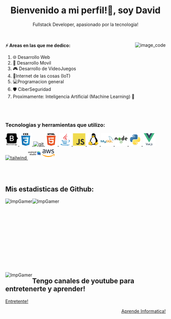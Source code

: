 <h1 align="center">Bienvenido a mi perfil!👋, soy David</h1>
<p align="center">Fullstack Developer, apasionado por la tecnologia!</p>

<br><br>
**:zap: Areas en las que me dedico:**
<img src="https://technical.ly/wp-content/uploads/2018/09/code-coding.gif" align="right" alt="image_code">

<!--START_SECTION:activity-->
1. 🌐 Desarrollo Web
2. 📲 Desarrollo Movil
3. 🎮 Desarrollo de VideoJuegos
4. 🔌Internet de las cosas (IoT)
5. 💻Programacion general
6. 🛡 CiberSeguridad
7. Proximamente: Inteligencia Artificial (Machine Learning) 🤖
<!--END_SECTION:activity-->
<br><br>
<h3 align="left">Tecnologias y herramientas que utilizo:</h3>
<p align="left"> <a href="https://getbootstrap.com" target="_blank" rel="noreferrer"> <img src="https://raw.githubusercontent.com/devicons/devicon/master/icons/bootstrap/bootstrap-plain-wordmark.svg" alt="bootstrap" width="40" height="40"/><a href="https://www.w3schools.com/css/" target="_blank" rel="noreferrer"> <img src="https://raw.githubusercontent.com/devicons/devicon/master/icons/css3/css3-original-wordmark.svg" alt="css3" width="40" height="40"/> </a> <a href="https://git-scm.com/" target="_blank" rel="noreferrer"> <img src="https://www.vectorlogo.zone/logos/git-scm/git-scm-icon.svg" alt="git" width="40" height="40"/> </a> <a href="https://www.w3.org/html/" target="_blank" rel="noreferrer"> <img src="https://raw.githubusercontent.com/devicons/devicon/master/icons/html5/html5-original-wordmark.svg" alt="html5" width="40" height="40"/> </a> <a href="https://www.java.com" target="_blank" rel="noreferrer"> <img src="https://raw.githubusercontent.com/devicons/devicon/master/icons/java/java-original.svg" alt="java" width="40" height="40"/> </a> <a href="https://developer.mozilla.org/en-US/docs/Web/JavaScript" target="_blank" rel="noreferrer"> <img src="https://raw.githubusercontent.com/devicons/devicon/master/icons/javascript/javascript-original.svg" alt="javascript" width="40" height="40"/> </a> <a href="https://www.linux.org/" target="_blank" rel="noreferrer"> <img src="https://raw.githubusercontent.com/devicons/devicon/master/icons/linux/linux-original.svg" alt="linux" width="40" height="40"/> </a> <a href="https://www.mysql.com/" target="_blank" rel="noreferrer"> <img src="https://raw.githubusercontent.com/devicons/devicon/master/icons/mysql/mysql-original-wordmark.svg" alt="mysql" width="40" height="40"/> </a> <a href="https://nodejs.org" target="_blank" rel="noreferrer"> <img src="https://raw.githubusercontent.com/devicons/devicon/master/icons/nodejs/nodejs-original-wordmark.svg" alt="nodejs" width="40" height="40"/> </a> <a href="https://www.python.org" target="_blank" rel="noreferrer"> <img src="https://raw.githubusercontent.com/devicons/devicon/master/icons/python/python-original.svg" alt="python" width="40" height="40"/> </a> <a href="https://vuejs.org/" target="_blank" rel="noreferrer"> <img src="https://raw.githubusercontent.com/devicons/devicon/master/icons/vuejs/vuejs-original-wordmark.svg" alt="vue" width="40" height="40"/> </a> <a href="https://tailwindcss.com/" target="_blank" rel="noreferrer"> <img src="https://www.vectorlogo.zone/logos/tailwindcss/tailwindcss-icon.svg" alt="tailwind" width="40" height="40"/> </a>  <a href="https://developer.android.com" target="_blank" rel="noreferrer"><img src="https://github.com/devicons/devicon/blob/master/icons/androidstudio/androidstudio-original-wordmark.svg" alt="android" width="40" height="40"></a>
<a href="https://aws.amazon.com" target="_blank" rel="noreferrer"><img src="https://github.com/devicons/devicon/blob/master/icons/amazonwebservices/amazonwebservices-original-wordmark.svg" alt="aws" width="40" height="40"></a>
</p><br><br>

<h2>Mis estadisticas de Github:</h2>
<p><img align="left" src="https://github-readme-stats.vercel.app/api/top-langs?username=ImpGamer&show_icons=true&theme=dark&locale=en&layout=compact" alt="ImpGamer" /></p>
<p>&nbsp;<img align="left" src="https://github-readme-stats.vercel.app/api?username=ImpGamer&show_icons=true&theme=dark&locale=en" alt="ImpGamer" /></p><br>
<br><br><br><br><br><br><br><br><br><br>
<p><img align="left" src="https://github-readme-streak-stats.herokuapp.com/?user=ImpGamer&theme=dark" alt="ImpGamer" /></p>

<h2 align="left">Tengo canales de youtube para entretenerte y aprender!</h2>
<a href="https://www.youtube.com/channel/UCOPYRxZB2iyIgZzySu4jHsA"><p>Entretente!</p></a>
<a align="right" href="https://www.youtube.com/@Informaticando01010"><p>Aprende Informatica!</p></a><br><br>

